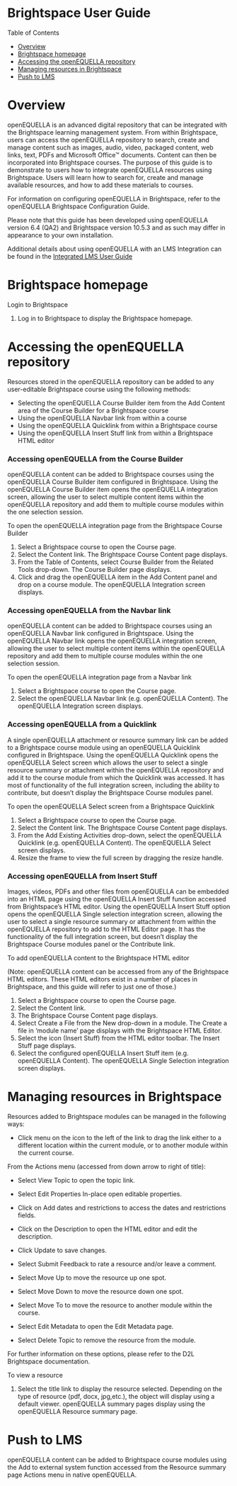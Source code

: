 # Brightspace User Guide

Table of Contents

* [Overview](#overview)
* [Brightspace  homepage](#brightspace-homepage)
* [Accessing the openEQUELLA repository](#accessing-the-equella-repository)
* [Managing resources in Brightspace](#managing-resources-in-brightspace)
* [Push to LMS](#push-to-lms)


# Overview
openEQUELLA is an advanced digital repository that can be integrated with the Brightspace learning management system. From within Brightspace, users can access the openEQUELLA repository to search, create and manage content such as images, audio, video, packaged content, web links, text, PDFs and Microsoft Office™ documents. Content can then be incorporated into Brightspace courses.
The purpose of this guide is to demonstrate to users how to integrate openEQUELLA resources using Brightspace. Users will learn how to search for, create and manage available resources, and how to add these materials to courses. 

For information on configuring openEQUELLA in Brightspace, refer to the openEQUELLA Brightspace Configuration Guide.

Please note that this guide has been developed using openEQUELLA version 6.4 (QA2) and Brightspace version 10.5.3 and as such may differ in appearance to your own installation. 


Additional details about using openEQUELLA with an LMS Integration can be found in the [Integrated LMS User Guide](IntegratedLMSUserGuide.md)


# Brightspace homepage

Login to Brightspace
1. Log in to Brightspace to display the Brightspace homepage. 

# Accessing the openEQUELLA repository
Resources stored in the openEQUELLA repository can be added to any user-editable Brightspace course using the following methods:
* Selecting the openEQUELLA Course Builder item from the Add Content area of the Course Builder for a Brightspace course 
* Using the openEQUELLA Navbar link from within a course 
* Using the openEQUELLA Quicklink from within a Brightspace course 
* Using the openEQUELLA Insert Stuff link from within a Brightspace HTML editor 

### Accessing openEQUELLA from the Course Builder

openEQUELLA content can be added to Brightspace courses using the openEQUELLA Course Builder item configured in Brightspace. Using the openEQUELLA Course Builder item opens the openEQUELLA integration screen, allowing the user to select multiple content items within the openEQUELLA repository and add them to multiple course modules within the one selection session.

To open the openEQUELLA integration page from the Brightspace Course Builder
1. Select a Brightspace course to open the Course page.
2. Select the Content link. The Brightspace Course Content page displays. 
3. From the Table of Contents, select Course Builder from the Related Tools drop-down. 
The Course Builder page displays.
4. Click and drag the openEQUELLA item in the Add Content panel and drop on a course module. 
The openEQUELLA Integration screen displays. 

### Accessing openEQUELLA from the Navbar link
openEQUELLA content can be added to Brightspace courses using an openEQUELLA Navbar link configured in Brightspace. Using the openEQUELLA Navbar link opens the openEQUELLA integration screen, allowing the user to select multiple content items within the openEQUELLA repository and add them to multiple course modules within the one selection session.

To open the openEQUELLA integration page from a Navbar link
1. Select a Brightspace course to open the Course page.
2. Select the openEQUELLA Navbar link (e.g. openEQUELLA Content). The openEQUELLA Integration screen displays. 
 
### Accessing openEQUELLA from a Quicklink
A single openEQUELLA attachment or resource summary link can be added to a Brightspace course module using an openEQUELLA Quicklink configured in Brightspace. Using the openEQUELLA Quicklink opens the openEQUELLA Select screen which allows the user to select a single resource summary or attachment within the openEQUELLA repository and add it to the course module from which the Quicklink was accessed. It has most of functionality of the full integration screen, including the ability to contribute, but doesn’t display the Brightspace Course modules panel.

To open the openEQUELLA Select screen from a Brightspace Quicklink

1. Select a Brightspace course to open the Course page.
2. Select the Content link. The Brightspace Course Content page displays. 
3. From the Add Existing Activities drop-down, select the openEQUELLA Quicklink (e.g. openEQUELLA Content). The openEQUELLA Select screen displays. 
4. Resize the frame to view the full screen by dragging the resize handle. 

### Accessing openEQUELLA from Insert Stuff
Images, videos, PDFs and other files from openEQUELLA can be embedded into an HTML page using the openEQUELLA Insert Stuff function accessed from Brightspace’s HTML editor. Using the openEQUELLA Insert Stuff option opens the openEQUELLA Single selection integration screen, allowing the user to select a single resource summary or attachment from within the openEQUELLA repository to add to the HTML Editor page. It has the functionality of the full integration screen, but doesn’t display the Brightspace Course modules panel or the Contribute link.

To add openEQUELLA content to the Brightspace HTML editor

(Note: openEQUELLA content can be accessed from any of the Brightspace HTML editors. These HTML editors exist in a number of places in Brightspace, and this guide will refer to just one of those.)

1. Select a Brightspace course to open the Course page.
2. Select the Content link. 
3. The Brightspace Course Content page displays. 
4. Select Create a File from the New drop-down in a module. The Create a file in ‘module name’ page displays with the Brightspace HTML Editor. 
5. Select the icon (Insert Stuff) from the HTML editor toolbar. The Insert Stuff page displays. 
6. Select the configured openEQUELLA Insert Stuff item (e.g. openEQUELLA Content).
The openEQUELLA Single Selection integration screen displays. 


# Managing resources in Brightspace

Resources added to Brightspace modules can be managed in the following ways:
* Click menu on the icon to the left of the link to drag the link either to a different location within the current module, or to another module within the current course.

From the Actions menu (accessed from down arrow to right of title):
* Select View Topic to open the topic link.
* Select Edit Properties In-place open editable properties. 
* Click on Add dates and restrictions to access the dates and restrictions fields.
* Click on the Description to open the HTML editor and edit the description. 
* Click Update to save changes.

* Select Submit Feedback to rate a resource and/or leave a comment.
* Select Move Up to move the resource up one spot.
* Select Move Down to move the resource down one spot.
* Select Move To to move the resource to another module within the course.
* Select Edit Metadata to open the Edit Metadata page.
* Select Delete Topic to remove the resource from the module.

For further information on these options, please refer to the D2L Brightspace documentation.

To view a resource
1. Select the title link to display the resource selected. Depending on the type of resource (pdf, docx, jpg,etc.), the object will display using a default viewer. openEQUELLA
summary pages display using the openEQUELLA Resource summary page. 

# Push to LMS 

openEQUELLA content can be added to Brightspace course modules using the Add to external system function accessed from the Resource summary page Actions menu in native openEQUELLA.
